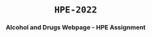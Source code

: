 <h1 align="center"><code>HPE-2022</code></h1>
<h3 align="center">Alcohol and Drugs Webpage - HPE Assignment</h3>
